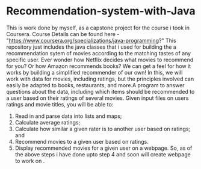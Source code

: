 # Recommendation-system-with-Java

This is work done by myself, as a capstone project for the course i took in Coursera.
Course Details can be found here - "https://www.coursera.org/specializations/java-programming?"
This repository just includes the java classes that i used for building the a recommendation sytem of movies according to the matching tastes of any specific user.
Ever wonder how Netflix decides what movies to recommend for you? Or how Amazon recommends books? We can get a feel for how it works by building a simplified recommender of our own!
In this, we will work with data for movies, including ratings, but the principles involved can easily be adapted to books, restaurants, and more.A program to answer questions about the data, including which items should be recommended to a user based on their ratings of several movies. Given input files on users ratings and movie titles, you will be able to:
1. Read in and parse data into lists and maps; 
2. Calculate average ratings; 
3. Calculate how similar a given rater is to another user based on ratings; and
4. Recommend movies to a given user based on ratings.
5. Display recommended movies for a given user on a webpage.
So, as of the above steps i have done upto step 4 and soon will create webpage to work on .

